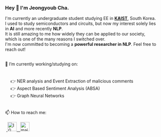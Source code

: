 ### Hey 👋 I'm Jeongyoub Cha.

<p>

I'm currently an undergraduate student studying EE in <strong><a href="https://www.kaist.ac.kr/en/">KAIST</a></strong>, South Korea. 
<br>I used to study semiconductors and circuits, but now my interest solely lies in <strong>AI</strong> and more recently <strong>NLP</strong>.
<br>It is still amazing to me how widely they can be applied to our society, which is one of the many reasons I switched over.
<br>I'm now committed to becoming a <strong>powerful researcher in NLP</strong>. Feel free to reach out! 
</p>

<br>
🔭 I’m currently working/studying on: 
	<p style="margin-bottom:1cm;">
  <p>
         &ensp;&ensp; 👉 NER analysis and Event Extraction of malicious comments
        <br> &ensp;&ensp; 👉 Aspect Based Sentiment Analysis (ABSA)
        <br> &ensp;&ensp; 👉 Graph Neural Networks
<br>
<br>
</p>
📫 How to reach me: <br><br>
    &nbsp;<a href="https://www.instagram.com/yubb3/">
         <img alt="IG" src="https://user-images.githubusercontent.com/97519387/195398291-11ab8bdc-01af-431d-8604-18329628e1b6.png"
         width=30" height="30"> &nbsp;
    <a href="mailto:jungyoub.cha@kaist.ac.kr">
         <img alt="mail" src="https://user-images.githubusercontent.com/97519387/195399316-09999440-e096-4ef5-a550-5120ae5b1c88.png"
         width=30" height="30">
<br>




<!--

**sunnyc98/sunnyc98** is a ✨ _special_ ✨ repository because its `README.md` (this file) appears on your GitHub profile.

Here are some ideas to get you started:


- 🔭 I’m currently working/studying on:
      - NER analysis and Event Extraction on malicious comments,
      - Aspect Based Sentiment Analysis (ABSA),
      - Graph Neural Networks.
- 📫 How to reach me: ...

- 😄 Pronouns: ...
- ⚡ Fun fact: ...
-->
